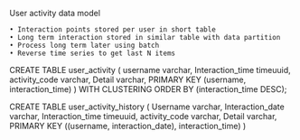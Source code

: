 
User activity data model

	• Interaction points stored per user in short table
	• Long term interaction stored in similar table with data partition
	• Process long term later using batch 
	• Reverse time series to get last N items


CREATE TABLE user_activity (
username varchar,
Interaction_time timeuuid,
activity_code varchar,
Detail varchar,
PRIMARY KEY (username, interaction_time)
) WITH CLUSTERING ORDER BY (interaction_time DESC);


CREATE TABLE user_activity_history (
Username varchar,
Interaction_date varchar,
Interaction_time timeuuid,
activity_code varchar,
Detail varchar,
PRIMARY KEY ((username, interaction_date), interaction_time)
)
